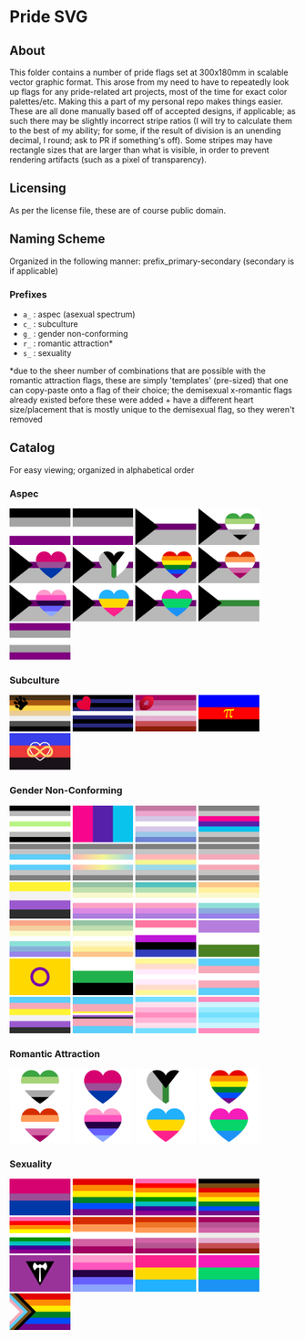 # Pride SVG

## About

This folder contains a number of pride flags set at 300x180mm in scalable vector graphic format. This arose from my need to have to repeatedly look up flags for any pride-related art projects, most of the time for exact color palettes/etc. Making this a part of my personal repo makes things easier. These are all done manually based off of accepted designs, if applicable; as such there may be slightly incorrect stripe ratios (I will try to calculate them to the best of my ability; for some, if the result of division is an unending decimal, I round; ask to PR if something's off). Some stripes may have rectangle sizes that are larger than what is visible, in order to prevent rendering artifacts (such as a pixel of transparency).

## Licensing

As per the license file, these are of course public domain.

## Naming Scheme

Organized in the following manner: prefix_primary-secondary (secondary is if applicable)

### Prefixes

- `a_` : aspec (asexual spectrum)
- `c_` : subculture
- `g_` : gender non-conforming
- `r_` : romantic attraction*
- `s_` : sexuality

\*due to the sheer number of combinations that are possible with the romantic attraction flags, these are simply 'templates' (pre-sized) that one can copy-paste onto a flag of their choice; the demisexual x-romantic flags already existed before these were added + have a different heart size/placement that is mostly unique to the demisexual flag, so they weren't removed

## Catalog

For easy viewing; organized in alphabetical order

### Aspec

<p align="left">
  <img src="a_ace.svg"
       alt="asexual"
       title="asexual"
       height="64"/>
  <img src="a_anego.svg"
       alt="anegosexual / aegosexual"
       title="anegosexual / aegosexual"
       height="64"/>
  <img src="a_demi.svg"
       alt="demisexual"
       title="demisexual"
       height="64"/>
  <img src="a_demi-aro.svg"
       alt="demisexual aromantic"
       title="demisexual aromantic"
       height="64"/>
  <img src="a_demi-bi.svg"
       alt="demisexual biromantic"
       title="demisexual biromantic"
       height="64"/>
  <img src="a_demi-demirom.svg"
       alt="demisexual demiromantic"
       title="demisexual demiromantic"
       height="64"/>
  <img src="a_demi-gay.svg"
       alt="demisexual homoromantic (gay variant)"
       title="demisexual homoromantic (gay variant)"
       height="64"/>
  <img src="a_demi-lesbian.svg"
       alt="demisexual homoromantic (lesbian variant)"
       title="demisexual homoromantic (lesbian variant)"
       height="64"/>
  <img src="a_demi-omni.svg"
       alt="demisexual omniromantic"
       title="demisexual omniromantic"
       height="64"/>
  <img src="a_demi-pan.svg"
       alt="demisexual panromantic"
       title="demisexual panromantic"
       height="64"/>
  <img src="a_demi-poly.svg"
       alt="demisexual polyromantic"
       title="demisexual polyromantic"
       height="64"/>
  <img src="a_demirom.svg"
       alt="demiromantic"
       title="demiromantic"
       height="64"/>
  <img src="a_gray.svg"
       alt="gray-asexual"
       title="gray-asexual"
       height="64"/>
</p>

### Subculture

<p align="left">
  <img src="c_bear.svg"
       alt="bear"
       title="bear"
       height="64"/>
  <img src="c_leather.svg"
       alt="leather"
       title="leather"
       height="64"/>
  <img src="c_lipstick.svg"
       alt="lipstick lesbian"
       title="lipstick lesbian"
       height="64"/>
  <img src="c_polyam.svg"
       alt="polyamory (original/accepted)"
       title="polyamory (original/accepted)"
       height="64"/>
  <img src="c_polyam2.svg"
       alt="polyamory (alternative)"
       title="polyamory (alternative)"
       height="64"/>
</p>

### Gender Non-Conforming

<p align="left">
  <img src="g_agender.svg"
       alt="agender"
       title="agender"
       height="64"/>
  <img src="g_androg.svg"
       alt="androgynous"
       title="androgynous"
       height="64"/>
  <img src="g_bigender.svg"
       alt="bigender"
       title="bigender"
       height="64"/>
  <img src="g_demiandrog.svg"
       alt="demiandrogynous"
       title="demiandrogynous"
       height="64"/>
  <img src="g_demiboy.svg"
       alt="demiboy"
       title="demiboy"
       height="64"/>
  <img src="g_demifluid.svg"
       alt="demifluid"
       title="demifluid"
       height="64"/>
  <img src="g_demiflux.svg"
       alt="demiflux"
       title="demiflux"
       height="64"/>
  <img src="g_demigirl.svg"
       alt="demigirl"
       title="demigirl"
       height="64"/>
  <img src="g_enby.svg"
       alt="nonbinary"
       title="nonbinary (enby / nb)"
       height="64"/>
  <img src="g_gfae.svg"
       alt="genderfae"
       title="genderfae"
       height="64"/>
  <img src="g_gfaer.svg"
       alt="genderfaer"
       title="genderfaer"
       height="64"/>
  <img src="g_gfaun.svg"
       alt="genderfaun"
       title="genderfaun"
       height="64"/>
  <img src="g_gfaunet.svg"
       alt="genderfaunet"
       title="genderfaunet"
       height="64"/>
  <img src="g_gflor.svg"
       alt="genderflor"
       title="genderflor"
       height="64"/>
  <img src="g_gfluid.svg"
       alt="genderfluid"
       title="genderfluid"
       height="64"/>
  <img src="g_gqueer.svg"
       alt="genderqueer"
       title="genderqueer"
       height="64"/>
  <img src="g_intersex.svg"
       alt="intersex"
       title="intersex"
       height="64"/>
  <img src="g_neutrois.svg"
       alt="neutrois"
       title="neutrois"
       height="64"/>
  <img src="g_pangender.svg"
       alt="pangender"
       title="pangender"
       height="64"/>
  <img src="g_trans.svg"
       alt="transgender"
       title="transgender"
       height="64"/>
  <img src="g_trans-enby.svg"
       alt="transgender nonbinary (combined variant)"
       title="transgender nonbinary (trans-enby) (combined variant)"
       height="64"/>
  <img src="g_trans-enby2.svg"
       alt="transgender nonbinary (center stripe variant)"
       title="transgender nonbinary (trans-enby) (center stripe variant)"
       height="64"/>
  <img src="g_trans-femme.svg"
       alt="trans-femme"
       title="trans-femme"
       height="64"/>
  <img src="g_trans-masc.svg"
       alt="trans-masc"
       title="trans-masc"
       height="64"/>
</p>

### Romantic Attraction
  <img src="r_aro.svg"
       alt="aromantic heart"
       title="aromantic heart"
       height="64"/>
  <img src="r_bi.svg"
       alt="biromantic heart"
       title="biromantic heart"
       height="64"/>
  <img src="r_demirom.svg"
       alt="demiromantic heart"
       title="demiromantic heart"
       height="64"/>
  <img src="r_gay.svg"
       alt="homoromantic (gay variant) heart"
       title="homoromantic (gay variant) heart"
       height="64"/>
  <img src="r_lesbian.svg"
       alt="homoromantic (lesbian variant) heart"
       title="homoromantic (lesbian variant) heart"
       height="64"/>
  <img src="r_omni.svg"
       alt="omniromantic heart"
       title="omniromantic heart"
       height="64"/>
  <img src="r_pan.svg"
       alt="panromantic heart"
       title="panromantic heart"
       height="64"/>
  <img src="r_poly.svg"
       alt="polyromantic heart"
       title="polyromantic heart"
       height="64"/>

### Sexuality

<p align="left">
  <img src="s_bi.svg"
       alt="bisexual"
       title="bisexual"
       height="64"/>
  <img src="s_gay.svg"
       alt="gay (modern)"
       title="gay (modern)"
       height="64"/>
  <img src="s_gay2.svg" 
       alt="gay (original)"
       title="gay (original)"
       height="64"/>
  <img src="s_gay3.svg"
       alt="gay (Philidelphian people-of-color variant)"
       title="gay (Philidelphian people-of-color variant)"
       height="64"/>
  <img src="s_gay4.svg"
       alt="gay (Estêvão Romane variant)"
       title="gay (Estêvão Romane variant)"
       height="64"/>
  <img src="s_lesbian.svg"
       alt="lesbian (modern simplified)"
       title="lesbian (modern simplified)"
       height="64"/>
  <img src="s_lesbian2.svg"
       alt="lesbian (modern extended)"
       title="lesbian (modern extended)"
       height="64"/>
  <img src="s_lesbian3.svg"
       alt="lesbian (older, lipstick-lesbian without emblem)"
       title="lesbian (older, lipstick-lesbian without emblem)"
       height="64"/>
  <img src="s_lesbian4.svg"
       alt="lesbian (labrys)"
       title="lesbian (labrys)"
       height="64"/>
  <img src="s_omni.svg"
       alt="omnisexual"
       title="omnisexual"
       height="64"/>
  <img src="s_pan.svg"
       alt="pansexual"
       title="pansexual"
       height="64"/>
  <img src="s_poly.svg"
       alt="polysexual"
       title="polysexual"
       height="64"/>
  <img src="s_progress.svg"
       alt="new progress pride flag"
       title="new progress pride flag"
       height="64"/>
</p>
